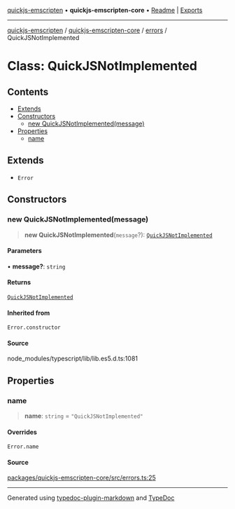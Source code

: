 [quickjs-emscripten](../../../../packages.md) • **quickjs-emscripten-core** • [Readme](../../../README.md) \| [Exports](../../../exports.md)

***

[quickjs-emscripten](../../../../packages.md) / [quickjs-emscripten-core](../../../exports.md) / [errors](../README.md) / QuickJSNotImplemented

# Class: QuickJSNotImplemented

## Contents

- [Extends](QuickJSNotImplemented.md#extends)
- [Constructors](QuickJSNotImplemented.md#constructors)
  - [new QuickJSNotImplemented(message)](QuickJSNotImplemented.md#new-quickjsnotimplementedmessage)
- [Properties](QuickJSNotImplemented.md#properties)
  - [name](QuickJSNotImplemented.md#name)

## Extends

- `Error`

## Constructors

### new QuickJSNotImplemented(message)

> **new QuickJSNotImplemented**(`message`?): [`QuickJSNotImplemented`](QuickJSNotImplemented.md)

#### Parameters

• **message?**: `string`

#### Returns

[`QuickJSNotImplemented`](QuickJSNotImplemented.md)

#### Inherited from

`Error.constructor`

#### Source

node\_modules/typescript/lib/lib.es5.d.ts:1081

## Properties

### name

> **name**: `string` = `"QuickJSNotImplemented"`

#### Overrides

`Error.name`

#### Source

[packages/quickjs-emscripten-core/src/errors.ts:25](https://github.com/justjake/quickjs-emscripten/blob/main/packages/quickjs-emscripten-core/src/errors.ts#L25)

***

Generated using [typedoc-plugin-markdown](https://www.npmjs.com/package/typedoc-plugin-markdown) and [TypeDoc](https://typedoc.org/)
